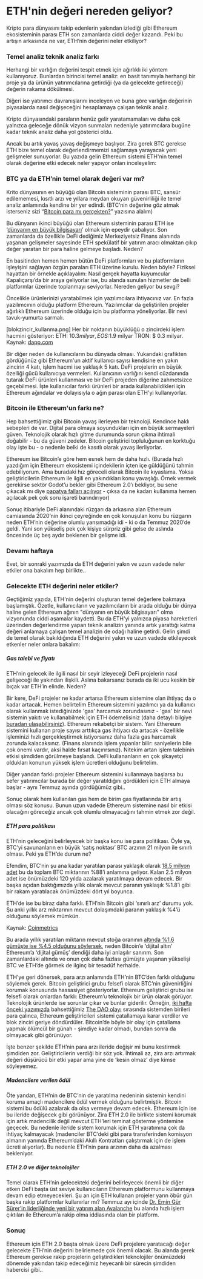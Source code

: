 # ETH'nin değeri nereden geliyor?
Kripto para dünyasını takip edenlerin yakından izlediği gibi Ethereum ekosisteminin parası ETH son zamanlarda ciddi değer kazandı. Peki bu artışın arkasında ne var, ETH’nin değerini neler etkiliyor? 

### Temel analiz teknik analiz farkı

Herhangi bir varlığın değerini tespit etmek için ağırlıklı iki yöntem kullanıyoruz. Bunlardan birincisi temel analiz: en basit tanımıyla herhangi bir proje ya da ürünün yatırımcılarına getirdiği (ya da gelecekte getireceği) değerin rakama dökülmesi. 

Diğeri ise yatırımcı davranışlarını inceleyen ve buna göre varlığın değerinin piyasalarda nasıl değişeceğini hesaplamaya çalışan teknik analiz. 

Kripto dünyasındaki paraların henüz gelir yaratamamaları ve daha çok yalnızca geleceğe dönük vizyon sunmaları nedeniyle yatırımcılara bugüne kadar teknik analiz daha yol gösterici oldu.

Ancak bu artık yavaş yavaş değişmeye başlıyor. Zira gerek BTC gerekse ETH bize temel olarak değerlendirmemizi sağlamaya yarayacak yeni gelişmeler sunuyorlar. Bu yazıda gelin Ethereum sistemi ETH'nin temel olarak değerine etki edecek neler yapıyor onları inceleyelim: 

### BTC ya da ETH’nin temel olarak değeri var mı?

Krito dünyasının en büyüğü olan Bitcoin sisteminin parası BTC, sansür edilememesi, kısıtlı arzı ve yıllara meydan okuyan güvenirliliği ile temel analiz anlamında kendine bir yer edindi. (BTC’nin değerine göz atmak isterseniz sizi “[Bitcoin para mı gerçekten?](https://turansert.com/genel/2018/03/22/Bitcoin-para-mi-gercekten.html)” yazısına alalım) 

Bu dünyanın ikinci büyüğü olan Ethereum sisteminin parası ETH ise ‘[dünyanın en büyük bilgisayarı](https://turansert.com/genel/2018/06/14/dunyanin-en-buyuk-bilgisayari-ethereumun-hikayesi.html)’ olmak için epeydir çabalıyor.  Son zamanlarda da özellikle DeFi dediğimiz Merkeziyetsiz Finans alanında yaşanan gelişmeler sayesinde ETH spekülatif bir yatırım aracı olmaktan çıkıp değer yaratan bir para haline gelmeye başladı. Neden?

En basitinden hemen hemen bütün DeFi platformları ve bu platformların işleyişini sağlayan özgün paraları ETH üzerine kurulu. Neden böyle? Fiziksel hayattan bir örnekle açıklayalım: Nasıl gerçek hayatta kuyumcular Kapalıçarşı’da bir araya geliyorlar ise, bu alanda sunulan hizmetler de belli platformlar üzerinde toplanmayı seviyorlar. Nereden geliyor bu sevgi? 

Öncelikle ürünlerinizi yaratabilmek için yazılımcılara ihtiyacınız var. En fazla yazılımcının olduğu platform Ethereum. Yazılımcılar da geliştirilen projeler ağırlıklı Ethereum üzerinde olduğu için bu platforma yöneliyorlar.  Bir nevi tavuk-yumurta sarmalı.

[blokzincir_kullanma.png]
Her bir noktanın büyüklüğü o zincirdeki işlem hacmini gösteriyor: ETH: $10.3 milyar, EOS:$1.9 milyar TRON: $ 0.3 milyar. Kaynak: [dapp.com](https://www.dapp.com/article/q2-2020-dapp-market-report)

Bir diğer neden de kullanıcıların bu dünyada olması. Yukarıdaki grafikten gördüğünüz gibi Ethereum'un aktif kullanıcı sayısı kendisine en yakın zincirin 4 katı, işlem hacmi ise yaklaşık 5 katı.  DeFi projelerin en büyük özelliği gücü kullanıcıya vermeleri. Kullanıcının varlığını kendi cüzdanında tutarak DeFi ürünleri kullanması ve bir DeFi projeden diğerine zahmetsizce geçebilmesi. İşte kullanıcılar farklı ürünleri bir arada kullanabildikleri için Ethereum ağındalar ve dolayısıyla o ağın parası olan ETH'yi kullanıyorlar.  

### Bitcoin ile Ethereum'un farkı ne?

Hep bahsettiğimiz gibi Bitcoin yavaş ilerleyen bir teknoloji. Kendince haklı sebepleri de var. Dijital para olmaya soyundukları için en büyük sermayeleri güven. Teknolojik olarak hızlı gitme durumunda sorun çıkma ihtimali doğabilir - bu da güveni zedeler. Bitcoin geliştirici topluluğunun en korktuğu olay işte bu - o nedenle belki de kasıtlı olarak yavaş ilerliyorlar. 

Ethereum ise Bitcoin’e göre hem esnek hem de daha hızlı. (Burada hızlı yazdığım için Ethereum ekosistemi içindekilerin içten içe güldüğünü tahmin edebiliyorum. Ama buradaki hız göreceli olarak Bitcoin ile kıyaslama. Yoksa geliştiricilerin Ethereum ile ilgili en yakındıkları konu yavaşlığı. Örnek vermek gerekirse sektör Godot’u bekler gibi Ethereum 2.0’ı bekliyor, bu sene çıkacak mı diye [papatya falları açılıyor](https://www.poly.market/market/will-ethereum-20-phase-0-launch-before-2021) - çıksa da ne kadarı kullanıma hemen açılacak pek çok soru işareti barındırıyor)

Sonuç itibariyle DeFi alanındaki rüzgarı da arkasına alan Ethereum camiasında 2020’nin ikinci çeyreğinde en çok konuşulan konu bu rüzgarın neden ETH’nin değerine olumlu yansımadığı idi - ki o da Temmuz 2020’de geldi. Yani son yükseliş pek çok kişiye sürpriz gibi gelse de aslında öncesinde üç beş aydır beklenen bir gelişme idi. 

### Devamı haftaya
Evet, bir sonraki yazımızda da ETH değerini yakın ve uzun vadede neler etkiler ona bakalım hep birlikte.. 

### Gelecekte ETH değerini neler etkiler?

Geçtiğimiz yazıda, ETH'nin değerini oluşturan temel değerlere bakmaya başlamıştık. Özetle, kullanıcıların ve yazılımcıların bir arada olduğu bir dünya haline gelen Ethereum ağının "dünyanın en büyük bilgisayarı" olma vizyonunda ciddi aşamalar kaydetti. Bu da ETH'yi yalnızca piyasa hareketleri üzerinden değerlendirme yapan teknik analizin yanında artık yarattığı katma değeri anlamaya çalışan temel analizin de odağı haline getirdi. Gelin şimdi de temel olarak bakıldığında ETH değerini yakın ve uzun vadede etkileyecek etkenler neler onlara bakalım: 

##### Gas talebi ve fiyatı

ETH’nin gelecek ile ilgili nasıl bir seyir izleyeceği DeFi projelerin nasıl gelişeceği ile yakından ilişkili. Aslına bakarsanız burada da iki ucu keskin bir bıçak var ETH’in elinde. Neden?

Bir kere, DeFi projeler ne kadar artarsa Ethereum sistemine olan ihtiyaç da o kadar artacak. Hemen belirtelim Ethereum sistemini yazılımcı ya da kullanıcı olarak kullanmak istediğinizde 'gas' harcamak zorundasınız - 'gas' bir nevi sistemin yakıtı ve kullanabilmek için ETH ödemelisiniz (daha detaylı bilgiye [buradan ulaşabilirsiniz](https://blockgeeks.com/guides/ethereum-gas/)). Ethereum rekabetçi bir sistem. Yani Ethereum sistemini kullanan proje sayısı arttıkça gas ihtiyacı da artacak - özellikle işleminizi hızlı gerçekleştirmek istiyorsanız daha fazla gas harcamak zorunda kalacaksınız. (Finans alanında işlem yapanlar bilir: saniyelerin bile çok önemi vardır, aksi halde fırsat kaçırırsınız). Nitekim artan işlem talebinin etkisi şimdiden görülmeye başlandı. DeFi kullananların en çok şikayetçi oldukları konunun yüksek işlem ücretleri olduğunu belirtelim.  

Diğer yandan farklı projeler Ethereum sistemini kullanmaya başlarsa bu sefer yatırımcılar burada bir değer yaratıldığını gördükleri için ETH almaya başlar - aynı Temmuz ayında gördüğümüz gibi.. 

Sonuç olarak hem kullanılan gas hem de birim gas fiyatlarında bir artış olması söz konusu.  Bunun uzun vadede Ethereum sistemine nasıl bir etkisi olacağını göreceğiz ancak çok olumlu olmayacağını tahmin etmek zor değil. 

##### ETH para politikası
ETH’nin geleceğini belirleyecek bir başka konu ise para politikası. Öyle ya, BTC’yi savunanların en büyük ‘satış noktası’ BTC arzının 21 milyon ile sınırlı olması. Peki ya ETH’de durum ne?

Efendim, BTC’nin şu ana kadar yaratılan parası yaklaşık olarak [18,5 milyon adet](https://www.buybitcoinworldwide.com/how-many-bitcoins-are-there/) bu da toplam BTC miktarının %88’i anlamına geliyor. Kalan 2.5 milyon adet ise önümüzdeki 120 yılda azalarak yaratılmaya devam edecek. Bir başka açıdan baktığımızda yıllık olarak mevcut paranın yaklaşık %1.8’i gibi bir rakam yaratılacak önümüzdeki dört yıl boyunca. 

ETH’de ise bu biraz daha farklı. ETH’nin Bitcoin gibi ‘sınırlı arz’ durumu yok. Şu anki yıllık arz miktarının mevcut dolaşımdaki paranın yaklaşık %4’ü olduğunu söylemek mümkün. 


Kaynak: [Coinmetrics](https://coinmetrics.io/charts/#assets=eth,btc_log=false_roll=90_left=IssContPctAnn_zoom=1440339192000,160212556800)

Bu arada yıllık yaratılan miktarın mevcut stoğa oranının [altında %1.6 gümüşte ise %4.5 olduğunu söylersek](https://medium.com/@100trillionUSD/modeling-bitcoins-value-with-scarcity-91fa0fc03e25), neden Bitcoin’e ‘dijital altın’ Ethereum’a ‘dijital gümüş’ dendiği daha iyi anlaşılır sanırım. Son zamanlardaki altında ve onun çok daha fazlası gümüşte yaşanan yükselişi BTC ve ETH’de görmek de ilginç bir tesadüf herhalde. 

ETH’ye geri dönersek, para arzı anlamında ETH’nin BTC’den farklı olduğunu söylemek gerek. Bitcoin geliştirici grubu felsefi olarak BTC’nin güvenirliğini korumak konusunda hassasiyet gösteriyorlar. Ethereum geliştirici grubu ise felsefi olarak onlardan farklı:  Ethereum’u teknolojik bir ürün olarak görüyor. Teknolojik ürünlerde ise sorunlar çıkar ve bunlar giderilir. Örneğin, [iki hafta önceki yazımızda](https://turansert.com/genel/2020/07/18/aragon-ile-defida-yonetim.html) bahsettiğimiz [The DAO olayı](https://en.wikipedia.org/wiki/The_DAO_(organization)) sırasında sistemden birileri para çalınca, Ethereum geliştiricileri sistemi çatallamaya karar verdiler ve blok zinciri geriye döndürdüler. Bitcoin’de böyle bir olay için çatallama yapmak ölümcül bir günah - şimdiye kadar olmadı, bundan sonra da olmayacak gibi görünüyor. 

İşte benzer şekilde ETH’nin para arzı ileride değişir mi bunu kestirmek şimdiden zor. Geliştiricilerin verdiği bir söz yok. İhtimali az, zira arzı artırmak değeri düşürücü bir etki yapar ama yine de ‘kesin olmaz’ diye kimse söyleyemez. 

##### Madencilere verilen ödül

Öte yandan, ETH’nin de BTC’nin de yaratılma nedeninin sistemin kendini koruma amaçlı madencilere ödül vermek olduğunu belirtmiştik. Bitcoin sistemi bu ödülü azalarak da olsa vermeye devam edecek. Ethereum için ise bu ileride değişecek gibi görünüyor. Zira ETH 2.0 ile birlikte sistemi korumak için artık madencilik değil mevcut ETH’leri teminat gösterme yöntemine geçecek. Bu nedenle ileride sistem korumak için ETH yaratımına çok da ihtiyaç kalmayacak (madenciler BTC’deki gibi para transferinden komisyon almanın yanında Ethereum’daki Akıllı Kontratları çalıştırmak için de işlem ücreti alıyorlar). Bu nedenle ETH’nin para arzının daha da azalması bekleniyor. 

##### ETH 2.0 ve diğer teknolojiler

Temel olarak ETH’nin gelecekteki değerini belirleyecek önemli bir diğer etken DeFi başta üst seviye kullanıcıların Ethereum platformunu kullanmaya devam edip etmeyecekleri. Şu an için ETH kullanan projeler yarın öbür gün başka rakip platformlar kullanırlar mı? Temmuz ayı içinde [Dr. Emin Gür Sürer’in liderliğinde yeni bir yatırım alan Avalanche](https://tr.avalabs.org/) bu alanda hızlı işlem çıktıları ile Ethereum’a rakip olma iddiasında olan bir platform.

### Sonuç
Ethereum için ETH 2.0 başta olmak üzere DeFi projelere yaratacağı değer gelecekte ETH’nin değerini belirlemede çok önemli olacak. Bu alanda gerek Ethereum gerekse rakip projelerin geliştirdikleri teknolojiler önümüzdeki dönemde yakından takip edeceğimiz heyecanlı bir sürecin şimdiden habercisi gibi.. 
